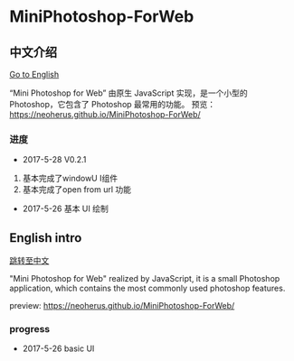 # MiniPhotoshop-ForWeb

## 中文介绍
[Go to English](#english-intro)

“Mini Photoshop for Web” 由原生 JavaScript 实现，是一个小型的 Photoshop，它包含了 Photoshop 最常用的功能。
预览：https://neoherus.github.io/MiniPhotoshop-ForWeb/

### 进度
* 2017-5-28 V0.2.1
1. 基本完成了windowU I组件
2. 基本完成了open from url 功能

* 2017-5-26 基本 UI 绘制

## English intro
[跳转至中文](/)

"Mini Photoshop for Web" realized by JavaScript, it is a small Photoshop application, which contains the most commonly used photoshop features.

preview: https://neoherus.github.io/MiniPhotoshop-ForWeb/


### progress
* 2017-5-26 basic UI

